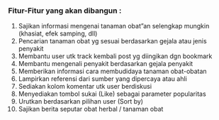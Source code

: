 ### Fitur-Fitur yang akan dibangun :
1. Sajikan informasi mengenai tanaman obat”an selengkap mungkin (khasiat, efek samping, dll)
2. Pencarian tanaman obat yg sesuai berdasarkan gejala atau jenis penyakit
3. Membantu user utk track kembali post yg diingikan dgn bookmark
4. Membantu mengenali penyakit berdasarkan gejala penyakit
5. Memberikan informasi cara membudidaya tanaman obat-obatan
6. Lampirkan referensi dari sumber yang dipercaya atau ahli
7. Sediakan kolom komentar utk user berdiskusi
8. Menyediakan tombol sukai (Like) sebagai parameter popularitas
9. Urutkan berdasarkan pilihan user (Sort by)
10. Sajikan berita seputar obat herbal / tanaman obat

